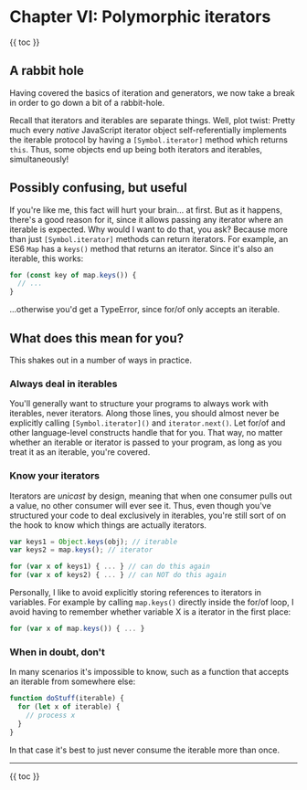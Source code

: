 # Chapter VI: Polymorphic iterators

{{ toc }}

## A rabbit hole

Having covered the basics of iteration and generators, we now take a break in order to go down a bit of a rabbit-hole.

Recall that iterators and iterables are separate things. Well, plot twist: Pretty much every *native* JavaScript iterator object self-referentially implements the iterable protocol by having a `[Symbol.iterator]` method which returns `this`. Thus, some objects end up being both iterators and iterables, simultaneously!

## Possibly confusing, but useful

If you're like me, this fact will hurt your brain... at first. But as it happens, there's a good reason for it, since it allows passing any iterator where an iterable is expected. Why would I want to do that, you ask? Because more than just `[Symbol.iterator]` methods can return iterators. For example, an ES6 `Map` has a `keys()` method that returns an iterator. Since it's also an iterable, this works:

```js
for (const key of map.keys()) {
  // ...
}
```

...otherwise you'd get a TypeError, since for/of only accepts an iterable.

## What does this mean for you?

This shakes out in a number of ways in practice.

### Always deal in iterables

You'll generally want to structure your programs to always work with iterables, never iterators. Along those lines, you should almost never be explicitly calling `[Symbol.iterator]()` and `iterator.next()`. Let for/of and other language-level constructs handle that for you. That way, no matter whether an iterable or iterator is passed to your program, as long as you treat it as an iterable, you're covered.

### Know your iterators

Iterators are *unicast* by design, meaning that when one consumer pulls out a value, no other consumer will ever see it. Thus, even though you've structured your code to deal exclusively in iterables, you're still sort of on the hook to know which things are actually iterators.

```js
var keys1 = Object.keys(obj); // iterable
var keys2 = map.keys(); // iterator

for (var x of keys1) { ... } // can do this again
for (var x of keys2) { ... } // can NOT do this again
```

Personally, I like to avoid explicitly storing references to iterators in variables. For example by calling `map.keys()` directly inside the for/of loop, I avoid having to remember whether variable X is a iterator in the first place:

```js
for (var x of map.keys()) { ... }
```

### When in doubt, don't

In many scenarios it's impossible to know, such as a function that accepts an iterable from somewhere else:

```js
function doStuff(iterable) {
  for (let x of iterable) {
    // process x
  }
}
```

In that case it's best to just never consume the iterable more than once.

----------------

{{ toc }}
